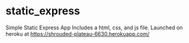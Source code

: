 static_express
==============

Simple Static Express App
Includes a html, css, and js file.
Launched on heroku at https://shrouded-plateau-6630.herokuapp.com/
